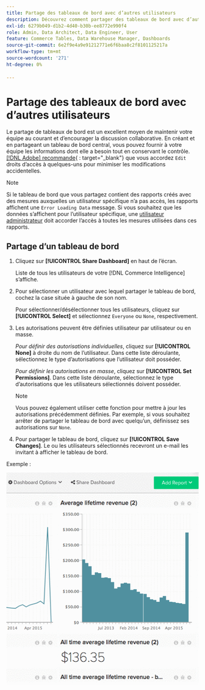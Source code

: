 ```yaml
---
title: Partage des tableaux de bord avec d’autres utilisateurs
description: Découvrez comment partager des tableaux de bord avec d’autres utilisateurs.
exl-id: 6279b049-d1b2-4d40-b30b-ee8772e990f4
role: Admin, Data Architect, Data Engineer, User
feature: Commerce Tables, Data Warehouse Manager, Dashboards
source-git-commit: 6e2f9e4a9e91212771e6f6baa8c2f8101125217a
workflow-type: tm+mt
source-wordcount: '271'
ht-degree: 0%

---
```


# Partage des tableaux de bord avec d’autres utilisateurs

Le partage de tableaux de bord est un excellent moyen de maintenir votre équipe au courant et d’encourager la discussion collaborative. En créant et en partageant un tableau de bord central, vous pouvez fournir à votre équipe les informations dont elle a besoin tout en conservant le contrôle. [[!DNL Adobe] recommande](../../best-practices/share-dashboard-best-practice.md){ : target=&quot;_blank&quot;} que vous accordez `Edit` droits d’accès à quelques-uns pour minimiser les modifications accidentelles.

>[!NOTE]
>
>Si le tableau de bord que vous partagez contient des rapports créés avec des mesures auxquelles un utilisateur spécifique n’a pas accès, les rapports affichent une `Error Loading Data` message. Si vous souhaitez que les données s’affichent pour l’utilisateur spécifique, une [utilisateur administrateur](../../administrator/user-management/user-management.md) doit accorder l’accès à toutes les mesures utilisées dans ces rapports.

## Partage d’un tableau de bord

1. Cliquez sur **[!UICONTROL Share Dashboard]** en haut de l’écran.

   Liste de tous les utilisateurs de votre [!DNL Commerce Intelligence] s’affiche.

1. Pour sélectionner un utilisateur avec lequel partager le tableau de bord, cochez la case située à gauche de son nom.

   Pour sélectionner/désélectionner tous les utilisateurs, cliquez sur **[!UICONTROL Select]** et sélectionnez `Everyone` ou `None`, respectivement.

1. Les autorisations peuvent être définies utilisateur par utilisateur ou en masse.

   *Pour définir des autorisations individuelles*, cliquez sur **[!UICONTROL None]** à droite du nom de l’utilisateur. Dans cette liste déroulante, sélectionnez le type d’autorisations que l’utilisateur doit posséder.

   *Pour définir les autorisations en masse*, cliquez sur **[!UICONTROL Set Permissions]**. Dans cette liste déroulante, sélectionnez le type d’autorisations que les utilisateurs sélectionnés doivent posséder.

   >[!NOTE]
   >
   >Vous pouvez également utiliser cette fonction pour mettre à jour les autorisations précédemment définies. Par exemple, si vous souhaitez arrêter de partager le tableau de bord avec quelqu’un, définissez ses autorisations sur `None`.

1. Pour partager le tableau de bord, cliquez sur **[!UICONTROL Save Changes]**. Le ou les utilisateurs sélectionnés recevront un e-mail les invitant à afficher le tableau de bord.

Exemple :

![tableau de bord du partage](../../assets/Share_Dashboards.gif)
